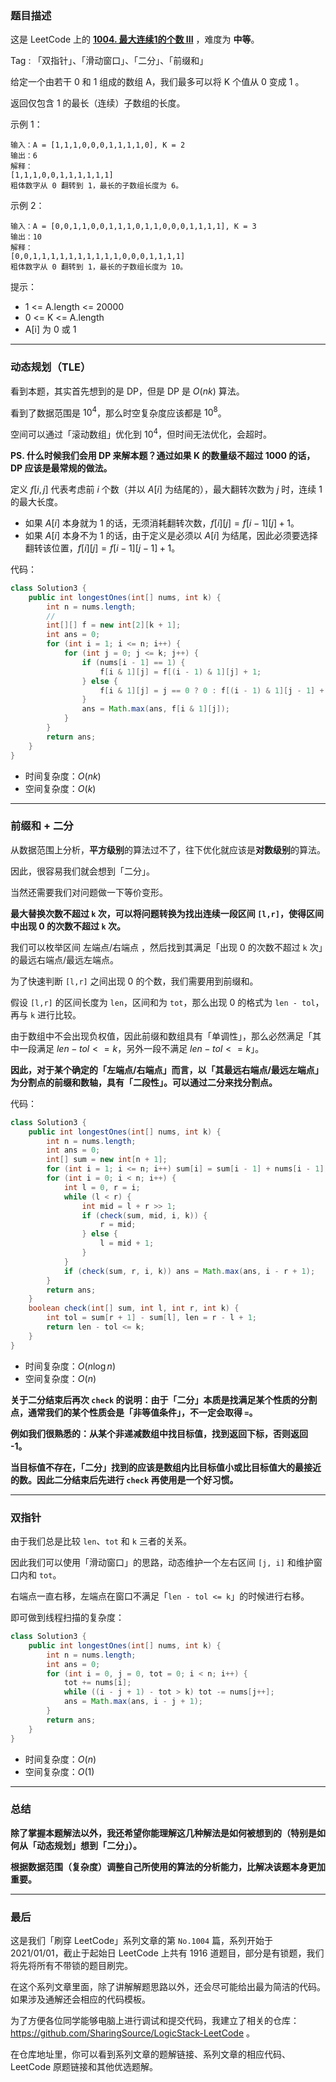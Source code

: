 ### 题目描述

这是 LeetCode 上的 **[1004. 最大连续1的个数 III](https://leetcode-cn.com/problems/max-consecutive-ones-iii/solution/san-chong-jie-fa-cong-dong-tai-gui-hua-d-gxks/)** ，难度为 **中等**。

Tag : 「双指针」、「滑动窗口」、「二分」、「前缀和」



给定一个由若干 0 和 1 组成的数组 A，我们最多可以将 K 个值从 0 变成 1 。

返回仅包含 1 的最长（连续）子数组的长度。


示例 1：
```
输入：A = [1,1,1,0,0,0,1,1,1,1,0], K = 2
输出：6
解释： 
[1,1,1,0,0,1,1,1,1,1,1]
粗体数字从 0 翻转到 1，最长的子数组长度为 6。
```
示例 2：
```
输入：A = [0,0,1,1,0,0,1,1,1,0,1,1,0,0,0,1,1,1,1], K = 3
输出：10
解释：
[0,0,1,1,1,1,1,1,1,1,1,1,0,0,0,1,1,1,1]
粗体数字从 0 翻转到 1，最长的子数组长度为 10。
```

提示：
* 1 <= A.length <= 20000
* 0 <= K <= A.length
* A[i] 为 0 或 1 

---

### 动态规划（TLE）

看到本题，其实首先想到的是 DP，但是 DP 是 $O(nk)$ 算法。

看到了数据范围是 $10^4$，那么时空复杂度应该都是 $10^8$。

空间可以通过「滚动数组」优化到 $10^4$，但时间无法优化，会超时。

**PS. 什么时候我们会用 DP 来解本题？通过如果 K 的数量级不超过 1000 的话，DP 应该是最常规的做法。**

定义 $f[i,j]$ 代表考虑前 $i$ 个数（并以 $A[i]$ 为结尾的），最大翻转次数为 $j$ 时，连续 $1$ 的最大长度。

* 如果 $A[i]$ 本身就为 1 的话，无须消耗翻转次数，$f[i][j] = f[i - 1][j] + 1$。
* 如果 $A[i]$ 本身不为 1 的话，由于定义是必须以 $A[i]$ 为结尾，因此必须要选择翻转该位置，$f[i][j] = f[i - 1][j - 1] + 1$。

代码：
```Java []
class Solution3 {
    public int longestOnes(int[] nums, int k) {
        int n = nums.length;
        // 
        int[][] f = new int[2][k + 1]; 
        int ans = 0;
        for (int i = 1; i <= n; i++) {
            for (int j = 0; j <= k; j++) {
                if (nums[i - 1] == 1) {
                    f[i & 1][j] = f[(i - 1) & 1][j] + 1;
                } else {
                    f[i & 1][j] = j == 0 ? 0 : f[(i - 1) & 1][j - 1] + 1;
                }
                ans = Math.max(ans, f[i & 1][j]);
            }
        }
        return ans;
    }
}
```
* 时间复杂度：$O(nk)$
* 空间复杂度：$O(k)$

***

### 前缀和 + 二分 

从数据范围上分析，**平方级别**的算法过不了，往下优化就应该是**对数级别**的算法。

因此，很容易我们就会想到「二分」。

当然还需要我们对问题做一下等价变形。

**最大替换次数不超过 `k` 次，可以将问题转换为找出连续一段区间 `[l,r]`，使得区间中出现 0 的次数不超过 `k` 次。**

我们可以枚举区间 左端点/右端点 ，然后找到其满足「出现 0 的次数不超过 `k` 次」的最远右端点/最远左端点。

为了快速判断 `[l,r]` 之间出现 0 的个数，我们需要用到前缀和。

假设 `[l,r]` 的区间长度为 `len`，区间和为 `tot`，那么出现 0 的格式为 `len - tol`，再与 `k` 进行比较。

由于数组中不会出现负权值，因此前缀和数组具有「单调性」，那么必然满足「其中一段满足 $len - tol <= k$，另外一段不满足 $len - tol <= k$」。

**因此，对于某个确定的「左端点/右端点」而言，以「其最远右端点/最远左端点」为分割点的前缀和数轴，具有「二段性」。可以通过二分来找分割点。**

代码：
```Java []
class Solution3 {
    public int longestOnes(int[] nums, int k) {
        int n = nums.length;
        int ans = 0;
        int[] sum = new int[n + 1];
        for (int i = 1; i <= n; i++) sum[i] = sum[i - 1] + nums[i - 1];
        for (int i = 0; i < n; i++) {
            int l = 0, r = i;
            while (l < r) {
                int mid = l + r >> 1;
                if (check(sum, mid, i, k)) {
                    r = mid;
                } else {
                    l = mid + 1;
                }
            }
            if (check(sum, r, i, k)) ans = Math.max(ans, i - r + 1);
        }
        return ans;
    }
    boolean check(int[] sum, int l, int r, int k) {
        int tol = sum[r + 1] - sum[l], len = r - l + 1;
        return len - tol <= k;
    }
}
```
* 时间复杂度：$O(n\log{n})$
* 空间复杂度：$O(n)$

**关于二分结束后再次 `check` 的说明：由于「二分」本质是找满足某个性质的分割点，通常我们的某个性质会是「非等值条件」，不一定会取得 `=`。**

**例如我们很熟悉的：从某个非递减数组中找目标值，找到返回下标，否则返回 -1。**

**当目标值不存在，「二分」找到的应该是数组内比目标值小或比目标值大的最接近的数。因此二分结束后先进行 `check` 再使用是一个好习惯。**

***

### 双指针

由于我们总是比较 `len`、`tot` 和 `k` 三者的关系。

因此我们可以使用「滑动窗口」的思路，动态维护一个左右区间 `[j, i]` 和维护窗口内和 `tot`。

右端点一直右移，左端点在窗口不满足「`len - tol <= k`」的时候进行右移。

即可做到线程扫描的复杂度：

```Java []
class Solution3 {
    public int longestOnes(int[] nums, int k) {
        int n = nums.length;
        int ans = 0;
        for (int i = 0, j = 0, tot = 0; i < n; i++) {
            tot += nums[i];
            while ((i - j + 1) - tot > k) tot -= nums[j++];
            ans = Math.max(ans, i - j + 1);
        }
        return ans;
    }
}
```
* 时间复杂度：$O(n)$
* 空间复杂度：$O(1)$

***

### 总结

**除了掌握本题解法以外，我还希望你能理解这几种解法是如何被想到的（特别是如何从「动态规划」想到「二分」）。**

**根据数据范围（复杂度）调整自己所使用的算法的分析能力，比解决该题本身更加重要。**


---

### 最后

这是我们「刷穿 LeetCode」系列文章的第 `No.1004` 篇，系列开始于 2021/01/01，截止于起始日 LeetCode 上共有 1916 道题目，部分是有锁题，我们将先将所有不带锁的题目刷完。

在这个系列文章里面，除了讲解解题思路以外，还会尽可能给出最为简洁的代码。如果涉及通解还会相应的代码模板。

为了方便各位同学能够电脑上进行调试和提交代码，我建立了相关的仓库：https://github.com/SharingSource/LogicStack-LeetCode 。

在仓库地址里，你可以看到系列文章的题解链接、系列文章的相应代码、LeetCode 原题链接和其他优选题解。

